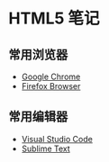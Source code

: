 #   HTML5 笔记

## 常用浏览器
- [Google Chrome](https://www.google.cn/chrome/)
- [Firefox Browser](https://www.firefox.com.cn/)
## 常用编辑器
- [Visual Studio Code](https://code.visualstudio.com/)
- [Sublime Text](http://www.sublimetext.cn/)
